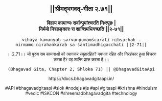 <center><h2>||श्रीमद्‍भगवद्‍-गीता २.७१||</h2>
<h3>विहाय कामान्यः सर्वान्पुमांश्चरति निःस्पृहः |<br/>निर्ममो निरहङ्कारः स शान्तिमधिगच्छति ||२-७१||</h3>
<pre>vihāya kāmānyaḥ sarvānpumāṃścarati niḥspṛhaḥ .<br/>nirmamo nirahaṅkāraḥ sa śāntimadhigacchati ||2-71||</pre>
<p>।।2.71।। जो पुरुष सब कामनाओं को त्यागकर स्पृहारहित? ममभाव रहित और निरहंकार हुआ विचरण करता है? वह शान्ति प्राप्त करता है।।</p>
<pre>(Bhagavad Gita, Chapter 2, Shloka 71) || @BhagavadGitaApi</pre><p>https://docs.bhagavadgitaapi.in/</p><p>#API #bhagavadgitaapi #slok #nodejs #js #api #gitaapi #krishna #hinduism #vedic #ISKCON #shreemadbhagavadgita #technology</p></center>